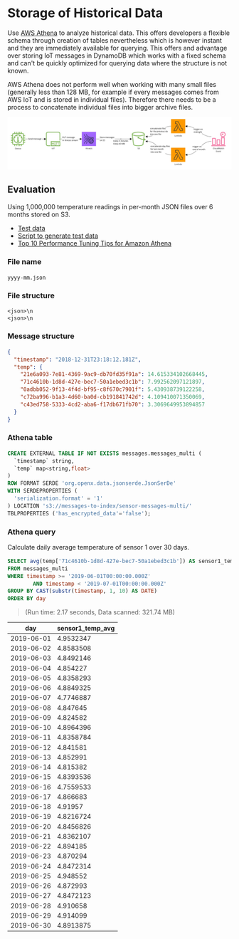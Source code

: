 # Storage of Historical Data

Use [AWS Athena](https://docs.aws.amazon.com/athena/latest/ug/what-is.html) to
analyze historical data. This offers developers a flexible schema through
creation of tables nevertheless which is however instant and they are
immediately available for querying. This offers and advantage over storing IoT
messages in DynamoDB which works with a fixed schema and can't be quickly
optimized for querying data where the structure is not known.

AWS Athena does not perform well when working with many small files (generally
less than 128 MB, for example if every messages comes from AWS IoT and is stored
in individual files). Therefore there needs to be a process to concatenate
individual files into bigger archive files.

![Pipeline](./AWS%20Historical%20Data%20Pipieline.jpg)

## Evaluation

Using 1,000,000 temperature readings in per-month JSON files over 6 months
stored on S3.

- [Test data](https://drive.google.com/open?id=1COcGT_04FSXtOGqIrz4gKoZaxtYv7ezo)
- [Script to generate test data](./generate-sensor-messages.ts)
- [Top 10 Performance Tuning Tips for Amazon Athena](https://aws.amazon.com/blogs/big-data/top-10-performance-tuning-tips-for-amazon-athena/)

### File name

`yyyy-mm.json`

### File structure

```
<json>\n
<json>\n
```

### Message structure

```json
{
  "timestamp": "2018-12-31T23:18:12.181Z",
  "temp": {
    "21e6a093-7e81-4369-9ac9-db70fd35f91a": 14.615334102668445,
    "71c4610b-1d8d-427e-bec7-50a1ebed3c1b": 7.992562097121897,
    "0adbb052-9f13-4f4d-bf95-c8f670c7901f": 5.430938739122258,
    "c72ba996-b1a3-4d60-ba0d-cb191841742d": 4.109410071350069,
    "c43ed758-5333-4cd2-aba6-f17db671fb70": 3.3069649953894857
  }
}
```

### Athena table

```sql
CREATE EXTERNAL TABLE IF NOT EXISTS messages.messages_multi (
  `timestamp` string,
  `temp` map<string,float>
)
ROW FORMAT SERDE 'org.openx.data.jsonserde.JsonSerDe'
WITH SERDEPROPERTIES (
  'serialization.format' = '1'
) LOCATION 's3://messages-to-index/sensor-messages-multi/'
TBLPROPERTIES ('has_encrypted_data'='false');
```

### Athena query

Calculate daily average temperature of sensor 1 over 30 days.

```sql
SELECT avg(temp['71c4610b-1d8d-427e-bec7-50a1ebed3c1b']) AS sensor1_temp_avg, CAST(substr(timestamp, 1, 10) AS DATE) AS day
FROM messages_multi
WHERE timestamp >= '2019-06-01T00:00:00.000Z'
        AND timestamp < '2019-07-01T00:00:00.000Z'
GROUP BY CAST(substr(timestamp, 1, 10) AS DATE)
ORDER BY day
```

> (Run time: 2.17 seconds, Data scanned: 321.74 MB)

| day        | sensor1_temp_avg |
| ---------- | ---------------- |
| 2019-06-01 | 4.9532347        |
| 2019-06-02 | 4.8583508        |
| 2019-06-03 | 4.8492146        |
| 2019-06-04 | 4.854227         |
| 2019-06-05 | 4.8358293        |
| 2019-06-06 | 4.8849325        |
| 2019-06-07 | 4.7746887        |
| 2019-06-08 | 4.847645         |
| 2019-06-09 | 4.824582         |
| 2019-06-10 | 4.8964396        |
| 2019-06-11 | 4.8358784        |
| 2019-06-12 | 4.841581         |
| 2019-06-13 | 4.852991         |
| 2019-06-14 | 4.815382         |
| 2019-06-15 | 4.8393536        |
| 2019-06-16 | 4.7559533        |
| 2019-06-17 | 4.866683         |
| 2019-06-18 | 4.91957          |
| 2019-06-19 | 4.8216724        |
| 2019-06-20 | 4.8456826        |
| 2019-06-21 | 4.8362107        |
| 2019-06-22 | 4.894185         |
| 2019-06-23 | 4.870294         |
| 2019-06-24 | 4.8472314        |
| 2019-06-25 | 4.948552         |
| 2019-06-26 | 4.872993         |
| 2019-06-27 | 4.8472123        |
| 2019-06-28 | 4.910658         |
| 2019-06-29 | 4.914099         |
| 2019-06-30 | 4.8913875        |
